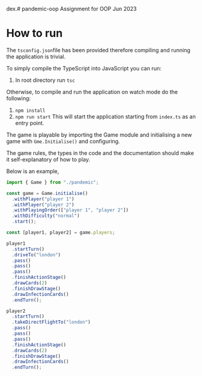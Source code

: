 dex.# pandemic-oop
Assignment for OOP Jun 2023

# How to run
The `tsconfig.json`file has been provided therefore compiling and running the application is trivial.

To simply compile the TypeScript into JavaScript you can run:
1. In root directory run `tsc`
  
Otherwise, to compile and run the application on watch mode do the following:
1. `npm install`
2. `npm run start`
This will start the application starting from `index.ts` as an entry point.

The game is playable by importing the Game module and initialising a new game with `Gme.Initialise()` and configuring.

The game rules, the types in the code and the documentation should make it self-explanatory of how to play.

Below is an example, 

```ts
import { Game } from "./pandemic";

const game = Game.initialise()
  .withPlayer("player 1")
  .withPlayer("player 2")
  .withPlayingOrder(["player 1", "player 2"])
  .withDifficulty("normal")
  .start();

const [player1, player2] = game.players;

player1
  .startTurn()
  .driveTo("london")
  .pass()
  .pass()
  .pass()
  .finishActionStage()
  .drawCards(2)
  .finishDrawStage()
  .drawInfectionCards()
  .endTurn();

player2
  .startTurn()
  .takeDirectFlightTo("london")
  .pass()
  .pass()
  .pass()
  .finishActionStage()
  .drawCards(2)
  .finishDrawStage()
  .drawInfectionCards()
  .endTurn();
```
